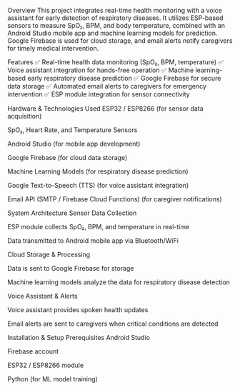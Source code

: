 Overview
This project integrates real-time health monitoring with a voice assistant for early detection of respiratory diseases. It utilizes ESP-based sensors to measure SpO₂, BPM, and body temperature, combined with an Android Studio mobile app and machine learning models for prediction. Google Firebase is used for cloud storage, and email alerts notify caregivers for timely medical intervention.

Features
✅ Real-time health data monitoring (SpO₂, BPM, temperature)
✅ Voice assistant integration for hands-free operation
✅ Machine learning-based early respiratory disease prediction
✅ Google Firebase for secure data storage
✅ Automated email alerts to caregivers for emergency intervention
✅ ESP module integration for sensor connectivity

Hardware & Technologies Used
ESP32 / ESP8266 (for sensor data acquisition)

SpO₂, Heart Rate, and Temperature Sensors

Android Studio (for mobile app development)

Google Firebase (for cloud data storage)

Machine Learning Models (for respiratory disease prediction)

Google Text-to-Speech (TTS) (for voice assistant integration)

Email API (SMTP / Firebase Cloud Functions) (for caregiver notifications)

System Architecture
Sensor Data Collection

ESP module collects SpO₂, BPM, and temperature in real-time

Data transmitted to Android mobile app via Bluetooth/WiFi

Cloud Storage & Processing

Data is sent to Google Firebase for storage

Machine learning models analyze the data for respiratory disease detection

Voice Assistant & Alerts

Voice assistant provides spoken health updates

Email alerts are sent to caregivers when critical conditions are detected

Installation & Setup
Prerequisites
Android Studio

Firebase account

ESP32 / ESP8266 module

Python (for ML model training)
